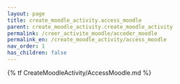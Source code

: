 ```yaml
---
layout: page
title: create_moodle_activity.access_moodle
parent: create_moodle_activity.create_moodle_activity
permalink: /creer_activite_moodle/acceder_moodle
permalink_en: /create_moodle_activity/access_moodle
nav_order: 1
has_children: false
---
```


{% tf CreateMoodleActivity/AccessMoodle.md %}